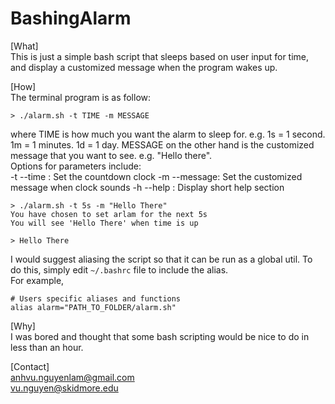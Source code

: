 # BashingAlarm

[What]  
This is just a simple bash script that sleeps based on user input for time, and display a customized message when the program wakes up.

[How]  
The terminal program is as follow:
```
> ./alarm.sh -t TIME -m MESSAGE
```
where TIME is how much you want the alarm to sleep for. e.g. 1s = 1 second. 1m = 1 minutes. 1d = 1 day. MESSAGE on the other hand is the customized message that you want to see. e.g. "Hello there".  
Options for parameters include:  
	-t --time   : Set the countdown clock
	-m --message: Set the customized message when clock sounds
	-h --help   : Display short help section
 
```
> ./alarm.sh -t 5s -m "Hello There"
You have chosen to set arlam for the next 5s
You will see 'Hello There' when time is up

> Hello There
```
I would suggest aliasing the script so that it can be run as a global util. To do this, simply edit `~/.bashrc` file to include the alias.  
For example,  
```
# Users specific aliases and functions
alias alarm="PATH_TO_FOLDER/alarm.sh"
```

[Why]  
I was bored and thought that some bash scripting would be nice to do in less than an hour.

[Contact]  
[anhvu.nguyenlam@gmail.com](mailto:anhvu.nguyenlam@gmail.com)  
[vu.nguyen@skidmore.edu](mailto:vu.nguyen@skidmore.edu)
